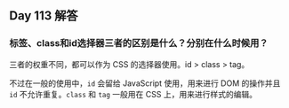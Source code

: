 ## Day 113 解答

### 标签、class和id选择器三者的区别是什么？分别在什么时候用？

三者的权重不同，都可以作为 CSS 的选择器使用。id > class > tag。

不过在一般的使用中，`id` 会留给 JavaScript 使用，用来进行 DOM 的操作并且 `id` 不允许重复。`class` 和 `tag` 一般用在 CSS 上，用来进行样式的编辑。